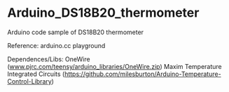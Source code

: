 # Arduino_DS18B20_thermometer
Arduino code sample of DS18B20 thermometer

Reference: arduino.cc playground

Dependences/Libs:
OneWire (www.pjrc.com/teensy/arduino_libraries/OneWire.zip)
Maxim Temperature Integrated Circuits (https://github.com/milesburton/Arduino-Temperature-Control-Library)
